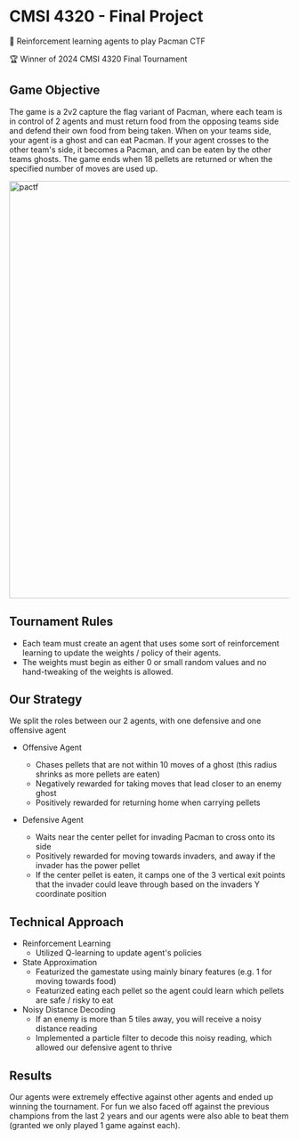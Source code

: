 # CMSI 4320 - Final Project

🤖 Reinforcement learning agents to play Pacman CTF

🏆 Winner of 2024 CMSI 4320 Final Tournament

## Game Objective

The game is a 2v2 capture the flag variant of Pacman, where each team is in control of 2 agents and must return food from the opposing teams side and defend their own food from being taken. When on your teams side, your agent is a ghost and can eat Pacman. If your agent crosses to the other team's side, it becomes a Pacman, and can be eaten by the other teams ghosts. The game ends when 18 pellets are returned or when the specified number of moves are used up.

<img width="750" alt="pactf" src="https://github.com/loosh/pacman-ctf-agents/assets/56782878/4ac69071-74f3-4f4f-b996-f6ba93838789">

## Tournament Rules

- Each team must create an agent that uses some sort of reinforcement learning to update the weights / policy of their agents.
- The weights must begin as either 0 or small random values and no hand-tweaking of the weights is allowed.

## Our Strategy

We split the roles between our 2 agents, with one defensive and one offensive agent

- Offensive Agent
  - Chases pellets that are not within 10 moves of a ghost (this radius shrinks as more pellets are eaten)
  - Negatively rewarded for taking moves that lead closer to an enemy ghost
  - Positively rewarded for returning home when carrying pellets

- Defensive Agent
  - Waits near the center pellet for invading Pacman to cross onto its side
  - Positively rewarded for moving towards invaders, and away if the invader has the power pellet
  - If the center pellet is eaten, it camps one of the 3 vertical exit points that the invader could leave through based on the invaders Y coordinate position


## Technical Approach

- Reinforcement Learning
  - Utilized Q-learning to update agent's policies
- State Approximation
  - Featurized the gamestate using mainly binary features (e.g. 1 for moving towards food)
  - Featurized eating each pellet so the agent could learn which pellets are safe / risky to eat
- Noisy Distance Decoding
  - If an enemy is more than 5 tiles away, you will receive a noisy distance reading
  - Implemented a particle filter to decode this noisy reading, which allowed our defensive agent to thrive

## Results

Our agents were extremely effective against other agents and ended up winning the tournament. For fun we also faced off against the previous champions from the last 2 years and our agents were also able to beat them (granted we only played 1 game against each).
